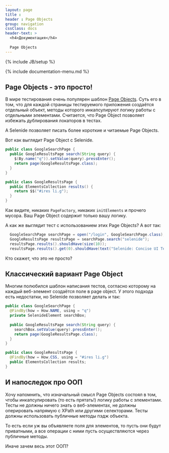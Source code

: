 ```yaml
---
layout: page
title :
header : Page Objects
group: navigation
cssClass: docs
header-text: >
  <h4>Документация</h4>
  
  Page Objects
---
```

{% include JB/setup %}

{% include documentation-menu.md %}

## Page Objects - это просто!

В мире тестирования очень популярен шаблон [Page Objects](https://github.com/SeleniumHQ/selenium/wiki/PageFactory). 
Суть его в том, что для каждой страницы тестируемого приложения создаётся отдельный объект, методы которого инкапсулируют логику работы с отдельными элементами.
Считается, что Page Object позволяет избежать дублирования локаторов в тестах. 

А Selenide позволяет писать более короткие и читаемые Page Objects. 

Вот как выглядит Page Object с Selenide. 

```java
public class GoogleSearchPage {
  public GoogleResultsPage search(String query) {
    $(By.name("q")).setValue(query).pressEnter();
    return page(GoogleResultsPage.class);
  }
}

public class GoogleResultsPage {
  public ElementsCollection results() {
    return $$("#ires li.g");
  }
}
```

Как видите, никаких ```PageFactory```, никаких ```initElements``` и прочего мусора. Ваш Page Object содержит 
только вашу логику. 

А как же выглядит тест с использованием этих Page Objects? А вот так:

```java
  GoogleSearchPage searchPage = open("/login", GoogleSearchPage.class);
  GoogleResultsPage resultsPage = searchPage.search("selenide");
  resultsPage.results().shouldHave(size(10));
  resultsPage.results().get(0).shouldHave(text("Selenide: Concise UI Tests in Java"));
```

Кто скажет, что это не просто?

## Классический вариант Page Object

Многим полюбился шаблон написания тестов, согласно которому на каждый веб-элемент создаётся поле в page object.
У этого подхода есть недостатки, но Selenide позволяет делать и так:

```java
public class GoogleSearchPage {
  @FindBy(how = How.NAME, using = "q")
  private SelenideElement searchBox;
  
  public GoogleResultsPage search(String query) {
    searchBox.setValue(query).pressEnter();
    return page(GoogleResultsPage.class);
  }
}

public class GoogleResultsPage {
  @FindBy(how = How.CSS, using = "#ires li.g")
  public ElementsCollection results;
}
```

## И напоследок про ООП
Хочу напомнить, что изначальный смысл Page Objects состоял в том, чтобы инкапсулировать (то есть прятать!)
логику работы с элементами. Тесты не должны ничего знать о веб-элементах, не должны оперировать напрямую с 
XPath или другими селекторами. Тесты должны использовать публичные методы пэдж объекта. 

То есть если уж вы объявляете поля для элементов, то пусть они будут приватными, а все операции с ними пусть осуществляются через публичные методы.

Иначе зачем весь этот ООП?
